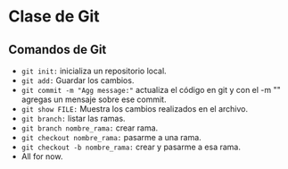 # Clase de Git

## Comandos de Git
- ``git init:`` inicializa un repositorio local.
- ``git add:`` Guardar los cambios.
- ``git commit -m "Agg message:"`` actualiza el código en git y con el -m "" agregas un mensaje sobre ese commit.
- ``git show FILE:`` Muestra los cambios realizados en el archivo.
- ``git branch:`` listar las ramas.
- ``git branch nombre_rama:`` crear rama.
- ``git checkout nombre_rama:`` pasarme a una rama.
- ``git checkout -b nombre_rama:`` crear y pasarme a esa rama.
- All for now.